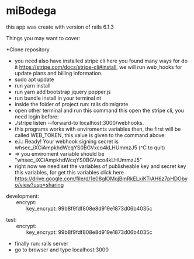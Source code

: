 # miBodega 

this app was create with version of rails 6.1.3

Things you may want to cover:

*Clone repository
* you need also have installed stripe cli here you found many ways for do it https://stripe.com/docs/stripe-cli#install, we will run web_hooks for update plans and billing information.
* sudo apt update
* run yarn install
* run yarn add bootstrap jquery popper.js
* run bundle install in your terminal  nt
* inside the folder of project run:  rails db:migrate
* open other terminal and run this command this open the stripe cli, you need login before:
*	./stripe listen --forward-to localhost:3000/webhooks.
* this programs works with enviroments variables then, the first will be called WEB_TOKEN, this value is given to the command above:
* e.i.: Ready! Your webhook signing secret is whsec_iXCiAmpkhdWcqYS0BGVxco4kLHUmmzJ5 (^C to quit) 
* => you enviroment variable should be "whsec_iXCiAmpkhdWcqYS0BGVxco4kLHUmmzJ5" 
* right now we need set the variables of publisheable key and secret key this variables, for get this variables click here 
https://drive.google.com/file/d/1e08glOMqjBmRkELxiKTrAH6z7pHDObyo/view?usp=sharing

development: <br/>
&nbsp;&nbsp;&nbsp;&nbsp;&nbsp;&nbsp; encrypt:<br/>
&nbsp;&nbsp;&nbsp;&nbsp;&nbsp;&nbsp; &nbsp;&nbsp;&nbsp;&nbsp;&nbsp;&nbsp; key_encrypt: 99b8f9fdf808e8d919e1873d06b4035c <br/>

  
test: <br/>
&nbsp;&nbsp;&nbsp;&nbsp;&nbsp;&nbsp; encrypt:<br/>
&nbsp;&nbsp;&nbsp;&nbsp;&nbsp;&nbsp; &nbsp;&nbsp;&nbsp;&nbsp;&nbsp;&nbsp; key_encrypt: 99b8f9fdf808e8d919e1873d06b4035c <br/>
    
* finally run: rails server 
* go to browser and type localhost:3000
